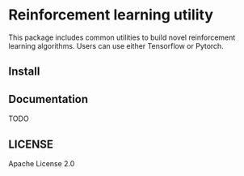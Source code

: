 # Reinforcement learning utility

This package includes common utilities to build novel reinforcement learning algorithms. Users can use either Tensorflow
or Pytorch.

## Install

## Documentation

TODO

## LICENSE

Apache License 2.0